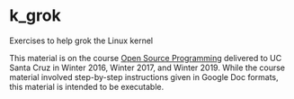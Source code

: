 # k_grok
Exercises to help grok the Linux kernel

This material is on the course [Open Source
Programming](https://sites.google.com/a/ucsc.edu/open-source-programming)
delivered to UC Santa Cruz in Winter 2016, Winter 2017, and Winter 2019. 
While the course material involved
step-by-step instructions given in Google Doc formats, this material is
intended to be executable.
